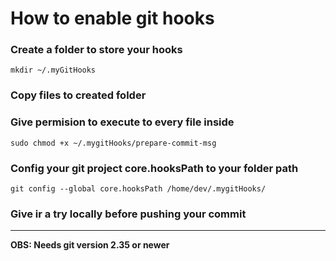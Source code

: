 # How to enable git hooks

### Create a folder to store your hooks
  `mkdir ~/.myGitHooks`

### Copy files to created folder

### Give permision to execute to every file inside
  `sudo chmod +x ~/.mygitHooks/prepare-commit-msg`

### Config your git project core.hooksPath to your folder path
  `git config --global core.hooksPath /home/dev/.mygitHooks/`

### Give ir a try locally before pushing your commit

---

**OBS: Needs git version 2.35 or newer**
